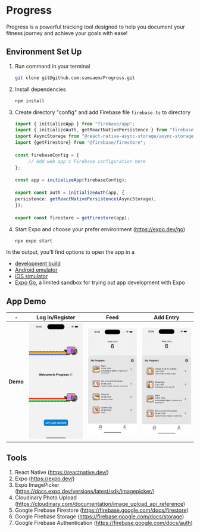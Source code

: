 # Progress

Progress is a powerful tracking tool designed to help you document your fitness journey and achieve your goals with ease!

## Environment Set Up

1. Run command in your terminal
   
   ```bash
   git clone git@github.com:samsaem/Progress.git
   ```
   
2. Install dependencies

   ```bash
   npm install
   ```

3. Create directory "config" and add Firebase file `firebase.ts` to directory

   ```ts
   import { initializeApp } from "firebase/app";
   import { initializeAuth, getReactNativePersistence } from "firebase/auth";
   import AsyncStorage from "@react-native-async-storage/async-storage";
   import {getFirestore} from "@firebase/firestore";
   
   const firebaseConfig = {
        // Add web app's Firebase configuration here
   };
   
   const app = initializeApp(firebaseConfig);
   
   export const auth = initializeAuth(app, {
   persistence: getReactNativePersistence(AsyncStorage),
   });
   
   export const firestore = getFirestore(app);
   ```

4. Start Expo and choose your prefer environment (https://expo.dev/go) 

   ```bash
   npx expo start
   ```

In the output, you'll find options to open the app in a

- [development build](https://docs.expo.dev/develop/development-builds/introduction/)
- [Android emulator](https://docs.expo.dev/workflow/android-studio-emulator/)
- [iOS simulator](https://docs.expo.dev/workflow/ios-simulator/)
- [Expo Go](https://expo.dev/go), a limited sandbox for trying out app development with Expo

## App Demo

\-|                Log In/Register                |                     Feed                      | Add Entry
:-------------------------:|:---------------------------------------------:|:---------------------------------------------:|:-------------------------:
**Demo** | <img src="assets/demo/auth.gif" width="180"/> | <img src="assets/demo/feed.gif" width="180"/> | <img src="assets/demo/features.gif" width="180" width="180"/>


## Tools

1. React Native (https://reactnative.dev/)
2. Expo (https://expo.dev/)
3. Expo ImagePicker (https://docs.expo.dev/versions/latest/sdk/imagepicker/)
4. Cloudinary Photo Upload (https://cloudinary.com/documentation/image_upload_api_reference)
5. Google Firebase Firestore (https://firebase.google.com/docs/firestore)
6. Google Firebase Storage (https://firebase.google.com/docs/storage)
7. Google Firebase Authentication (https://firebase.google.com/docs/auth)
